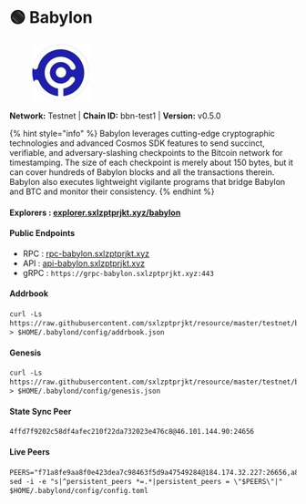 # 🟢 Babylon

<figure><img src="../../.gitbook/assets/babylon.png" alt=""><figcaption></figcaption></figure>

**Network:** Testnet | **Chain ID:** bbn-test1 | **Version:** v0.5.0

{% hint style="info" %}
Babylon leverages cutting-edge cryptographic technologies and advanced Cosmos SDK features to send succinct, verifiable, and adversary-slashing checkpoints to the Bitcoin network for timestamping. The size of each checkpoint is merely about 150 bytes, but it can cover hundreds of Babylon blocks and all the transactions therein. Babylon also executes lightweight vigilante programs that bridge Babylon and BTC and monitor their consistency.
{% endhint %}

#### **Explorers** : [explorer.sxlzptprjkt.xyz/babylon](https://explorer.sxlzptprjkt.xyz/babylon)

#### **Public Endpoints**

* RPC : [rpc-babylon.sxlzptprjkt.xyz](https://rpc-babylon.sxlzptprjkt.xyz)
* API : [api-babylon.sxlzptprjkt.xyz](https://api-babylon.sxlzptprjkt.xyz)
* gRPC : `https://grpc-babylon.sxlzptprjkt.xyz:443`

#### **Addrbook**
```
curl -Ls https://raw.githubusercontent.com/sxlzptprjkt/resource/master/testnet/babylon/addrbook.json > $HOME/.babylond/config/addrbook.json
```

#### **Genesis**
```
curl -Ls https://raw.githubusercontent.com/sxlzptprjkt/resource/master/testnet/babylon/genesis.json > $HOME/.babylond/config/genesis.json
```

#### **State Sync Peer**
```
4ffd7f9202c58df4afec210f22da732023e476c8@46.101.144.90:24656
```

#### **Live Peers**
```
PEERS="f71a8fe9aa8f0e423dea7c98463f5d9a47549284@184.174.32.227:26656,a8051774e809d8dc14673bb245abc0fc48a3f684@5.9.122.49:14656,07d1b69e4dc56d46dabe8f5eb277fcde0c6c9d1e@23.88.5.169:17656,a4f76dddb6bdb195a0e49be82a3fd789d98631df@65.109.85.170:55656,42dd05c43fa9e51cfabc6a2ab0afa9044b123cc6@34.201.34.29:26656,0229c552a8f2331d04e287948e181d4497ae374f@144.76.67.53:2570,81f15406e9a669efcb4d536c2eb12a4e74108d58@65.108.232.238:14656,cd9d96f554e7298a8d1f1a94489f7a51520f01ff@142.132.152.46:47656,1d0c78d6945ac4007dafef2a130e532c07b806d2@65.108.105.48:20656,c1406917c620090ae59f7301c7b3c9d1864d91cb@85.10.192.146:26656"
sed -i -e "s|^persistent_peers *=.*|persistent_peers = \"$PEERS\"|" $HOME/.babylond/config/config.toml
```
